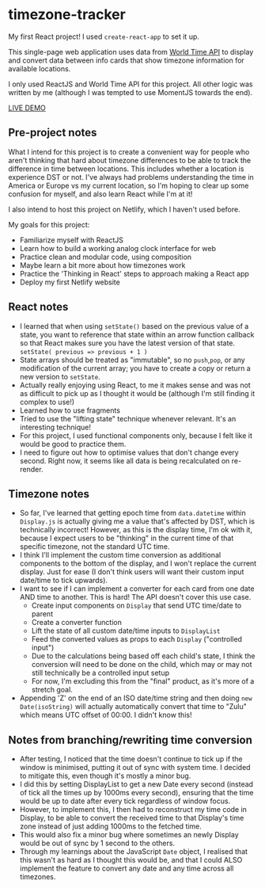 # timezone-tracker
My first React project! I used `create-react-app` to set it up.

This single-page web application uses data from [World Time API](https://worldtimeapi.org/) to display and convert data between info cards that show timezone information for available locations.

I only used ReactJS and World Time API for this project. All other logic was written by me (although I was tempted to use MomentJS towards the end).

[LIVE DEMO](https://thriving-syrniki-5daa84.netlify.app/)

## Pre-project notes
What I intend for this project is to create a convenient way for people who aren't thinking that hard about timezone differences to be able to track the difference in time between locations. This includes whether a location is experience DST or not. I've always had problems understanding the time in America or Europe vs my current location, so I'm hoping to clear up some confusion for myself, and also learn React while I'm at it!

I also intend to host this project on Netlify, which I haven't used before.

My goals for this project:
- Familiarize myself with ReactJS
- Learn how to build a working analog clock interface for web
- Practice clean and modular code, using composition
- Maybe learn a bit more about how timezones work
- Practice the 'Thinking in React' steps to approach making a React app
- Deploy my first Netlify website

## React notes
- I learned that when using `setState()` based on the previous value of a state, you want to reference that state within an arrow function callback so that React makes sure you have the latest version of that state. `setState( previous => previous + 1 )`
- State arrays should be treated as "immutable", so no `push`,`pop`, or any modification of the current array; you have to create a copy or return a new version to `setState`.
- Actually really enjoying using React, to me it makes sense and was not as difficult to pick up as I thought it would be (although I'm still finding it complex to use!)
- Learned how to use fragments
- Tried to use the "lifting state" technique whenever relevant. It's an interesting technique!
- For this project, I used functional components only, because I felt like it would be good to practice them.
- I need to figure out how to optimise values that don't change every second. Right now, it seems like all data is being recalculated on re-render.

## Timezone notes
- So far, I've learned that getting epoch time from `data.datetime` within `Display.js` is actually giving me a value that's affected by DST, which is technically incorrect! However, as this is the display time, I'm ok with it, because I expect users to be "thinking" in the current time of that specific timezone, not the standard UTC time.
- I think I'll implement the custom time conversion as additional components to the bottom of the display, and I won't replace the current display. Just for ease (I don't think users will want their custom input date/time to tick upwards).
- I want to see if I can implement a converter for each card from one date AND time to another. This is hard! The API doesn't cover this use case.
    - Create input components on `Display` that send UTC time/date to parent
    - Create a converter function
    - Lift the state of all custom date/time inputs to `DisplayList`
    - Feed the converted values as props to each `Display` ("controlled input")
    - Due to the calculations being based off each child's state, I think the conversion will need to be done on the child, which may or may not still technically be a controlled input setup
    - For now, I'm excluding this from the "final" product, as it's more of a stretch goal.
- Appending 'Z' on the end of an ISO date/time string and then doing `new Date(isoString)` will actually automatically convert that time to "Zulu" which means UTC offset of 00:00. I didn't know this!

## Notes from branching/rewriting time conversion
- After testing, I noticed that the time doesn't continue to tick up if the window is minimised, putting it out of sync with system time. I decided to mitigate this, even though it's mostly a minor bug.
- I did this by setting DisplayList to get a new Date every second (instead of tick all the times up by 1000ms every second), ensuring that the time would be up to date after every tick regardless of window focus.
- However, to implement this, I then had to reconstruct my time code in Display, to be able to convert the received time to that Display's time zone instead of just adding 1000ms to the fetched time.
- This would also fix a minor bug where sometimes an newly Display would be out of sync by 1 second to the others.
- Through my learnings about the JavaScript `Date` object, I realised that this wasn't as hard as I thought this would be, and that I could ALSO implement the feature to convert any date and any time across all timezones.
